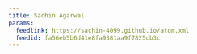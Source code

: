 ```yaml
---
title: Sachin Agarwal
params:
  feedlink: https://sachin-4099.github.io/atom.xml
  feedid: fa56eb5b6d41e8fa9381aa9f7825cb3c
---
```

